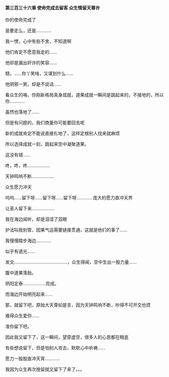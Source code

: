#### 第三百三十六章 使命完成去留客 众生情留天尊许
你的使命完成了


是要走么，还是…………

我一愣，心中有些不舍，不知道啊

他们肯定不愿意我走的……

他却是漏出奸诈的笑容……

糙，……你丫笑啥，又谋划什么……

他阴邪一笑，却是不说话……


看众生的咯，你刚新格局真身成就，道果成就一瞬间是跳起来的，不接地的，所以你…………

虽然也落地了……

但是有问题的，我们商量你可能要回去呢

新的成就肯定不能说直接扎地了，这样定根别人找来就麻烦

所以选择成就一刻，跳起来空中凝聚道果。

这没有错……

咚，咚，咚………………

天钟鸣响不断………………

众生愿力冲天

呜呜……留下呀……留下呀……留下呀…………
庞大的愿力直冲天界

让圣人留下来………………

我在海边闻听，却是泪湿了双眼

护法叫我别管，因果气运需要链接贯通，这就是他们的事了……


我慢慢踏步海边…………

似乎有道光……

发文……………………………………，众生得闻，空中生出一股力量……

腹中道果落胎。

阴阳定泰………………完成。

而海边开始明亮起来……

那，就留下吧，原始大天尊如是言，因为天钟鸣响不断，吵得不可开交也烦

难得众生爱你……

准你留下吧。

因此我又留下了，这一瞬间，望穿虚空，很多人的心思都在眼底

有些想说留下，但是怕别人攻击，默默心中祈祷……

愿力一股股直冲天宵…………

我因为众生再次挽留就又留下了来了。。。

